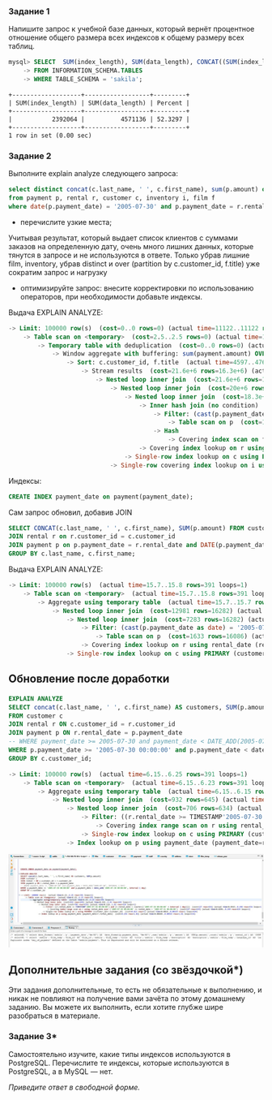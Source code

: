 
### Задание 1

Напишите запрос к учебной базе данных, который вернёт процентное отношение общего размера всех индексов к общему размеру всех таблиц.

```sql
mysql> SELECT  SUM(index_length), SUM(data_length), CONCAT((SUM(index_length) / SUM(data_length)) * 100) AS Percent
    -> FROM INFORMATION_SCHEMA.TABLES
    -> WHERE TABLE_SCHEMA = 'sakila';
```
```tabl
+-------------------+------------------+---------+
| SUM(index_length) | SUM(data_length) | Percent |
+-------------------+------------------+---------+
|           2392064 |          4571136 | 52.3297 |
+-------------------+------------------+---------+
1 row in set (0.00 sec)
```

### Задание 2

Выполните explain analyze следующего запроса:
```sql
select distinct concat(c.last_name, ' ', c.first_name), sum(p.amount) over (partition by c.customer_id, f.title)
from payment p, rental r, customer c, inventory i, film f
where date(p.payment_date) = '2005-07-30' and p.payment_date = r.rental_date and r.customer_id = c.customer_id and i.inventory_id = r.inventory_id
```
- перечислите узкие места;

Учитывая результат, который выдает список клиентов с суммами заказов на определенную дату, очень много лишних данных, которые тянутся в запросе и не используются в ответе.
Только убрав лишние film, inventory, убрав distinct и over (partition by c.customer_id, f.title) уже сократим запрос и нагрузку
- оптимизируйте запрос: внесите корректировки по использованию операторов, при необходимости добавьте индексы.

Выдача EXPLAIN ANALYZE:
```sql
-> Limit: 100000 row(s)  (cost=0..0 rows=0) (actual time=11122..11122 rows=391 loops=1)
    -> Table scan on <temporary>  (cost=2.5..2.5 rows=0) (actual time=11122..11122 rows=391 loops=1)
        -> Temporary table with deduplication  (cost=0..0 rows=0) (actual time=11122..11122 rows=391 loops=1)
            -> Window aggregate with buffering: sum(payment.amount) OVER (PARTITION BY c.customer_id,f.title )   (actual time=4597..10756 rows=642000 loops=1)
                -> Sort: c.customer_id, f.title  (actual time=4597..4765 rows=642000 loops=1)
                    -> Stream results  (cost=21.6e+6 rows=16.3e+6) (actual time=0.74..2664 rows=642000 loops=1)
                        -> Nested loop inner join  (cost=21.6e+6 rows=16.3e+6) (actual time=0.729..2285 rows=642000 loops=1)
                            -> Nested loop inner join  (cost=20e+6 rows=16.3e+6) (actual time=0.719..2048 rows=642000 loops=1)
                                -> Nested loop inner join  (cost=18.3e+6 rows=16.3e+6) (actual time=0.708..1781 rows=642000 loops=1)
                                    -> Inner hash join (no condition)  (cost=1.61e+6 rows=16.1e+6) (actual time=0.684..108 rows=634000 loops=1)
                                        -> Filter: (cast(p.payment_date as date) = '2005-07-30')  (cost=1.68 rows=16086) (actual time=0.0629..13.8 rows=634 loops=1)
                                            -> Table scan on p  (cost=1.68 rows=16086) (actual time=0.0445..9.31 rows=16044 loops=1)
                                        -> Hash
                                            -> Covering index scan on f using idx_title  (cost=111 rows=1000) (actual time=0.0994..0.482 rows=1000 loops=1)
                                    -> Covering index lookup on r using rental_date (rental_date=p.payment_date)  (cost=0.938 rows=1.01) (actual time=0.0017..0.00244 rows=1.01 loops=634000)
                                -> Single-row index lookup on c using PRIMARY (customer_id=r.customer_id)  (cost=250e-6 rows=1) (actual time=190e-6..219e-6 rows=1 loops=642000)
                            -> Single-row covering index lookup on i using PRIMARY (inventory_id=r.inventory_id)  (cost=250e-6 rows=1) (actual time=162e-6..193e-6 rows=1 loops=642000)


```


Индексы:
```sql
CREATE INDEX payment_date on payment(payment_date);
```

Сам запрос обновил, добавив JOIN
```sql
SELECT CONCAT(c.last_name, ' ', c.first_name), SUM(p.amount) FROM customer c
JOIN rental r on r.customer_id = c.customer_id
JOIN payment p on p.payment_date = r.rental_date and DATE(p.payment_date) = '2005-07-30'
GROUP BY c.last_name, c.first_name;
```
Выдача EXPLAIN ANALYZE:
```sql
-> Limit: 100000 row(s)  (actual time=15.7..15.8 rows=391 loops=1)
    -> Table scan on <temporary>  (actual time=15.7..15.8 rows=391 loops=1)
        -> Aggregate using temporary table  (actual time=15.7..15.7 rows=391 loops=1)
            -> Nested loop inner join  (cost=12981 rows=16282) (actual time=0.131..14.2 rows=642 loops=1)
                -> Nested loop inner join  (cost=7283 rows=16282) (actual time=0.12..13.2 rows=642 loops=1)
                    -> Filter: (cast(p.payment_date as date) = '2005-07-30')  (cost=1633 rows=16086) (actual time=0.0957..10.8 rows=634 loops=1)
                        -> Table scan on p  (cost=1633 rows=16086) (actual time=0.0668..8.35 rows=16044 loops=1)
                    -> Covering index lookup on r using rental_date (rental_date=p.payment_date)  (cost=0.25 rows=1.01) (actual time=0.00238..0.00361 rows=1.01 loops=634)
                -> Single-row index lookup on c using PRIMARY (customer_id=r.customer_id)  (cost=0.25 rows=1) (actual time=0.00124..0.00127 rows=1 loops=642)

```

## Обновление после доработки
```sql
EXPLAIN ANALYZE
SELECT concat(c.last_name, ' ', c.first_name) AS customers, SUM(p.amount)
FROM customer c
JOIN rental r ON c.customer_id = r.customer_id 
JOIN payment p ON r.rental_date = p.payment_date 
-- WHERE payment_date >= 2005-07-30 and payment_date < DATE_ADD(2005-07-30, INTERVAL 1 DAY) 
WHERE p.payment_date >= '2005-07-30 00:00:00' and p.payment_date < date_add('2005-07-30 00:00:00', interval 1 day)
GROUP BY c.customer_id;
```

```sql
-> Limit: 100000 row(s)  (actual time=6.15..6.25 rows=391 loops=1)
    -> Table scan on <temporary>  (actual time=6.15..6.23 rows=391 loops=1)
        -> Aggregate using temporary table  (actual time=6.15..6.15 rows=391 loops=1)
            -> Nested loop inner join  (cost=932 rows=645) (actual time=0.153..5.42 rows=642 loops=1)
                -> Nested loop inner join  (cost=706 rows=634) (actual time=0.118..1.82 rows=634 loops=1)
                    -> Filter: ((r.rental_date >= TIMESTAMP'2005-07-30 00:00:00') and (r.rental_date < <cache>(('2005-07-30 00:00:00' + interval 1 day))))  (cost=127 rows=634) (actual time=0.0343..0.498 rows=634 loops=1)
                        -> Covering index range scan on r using rental_date over ('2005-07-30 00:00:00' <= rental_date < '2005-07-31 00:00:00')  (cost=127 rows=634) (actual time=0.0296..0.349 rows=634 loops=1)
                    -> Single-row index lookup on c using PRIMARY (customer_id=r.customer_id)  (cost=0.813 rows=1) (actual time=0.0019..0.00193 rows=1 loops=634)
                -> Index lookup on p using payment_date (payment_date=r.rental_date)  (cost=0.254 rows=1.02) (actual time=0.00489..0.00543 rows=1.01 loops=634)
```

![redis](https://github.com/AgvidoDev/sdb-homeworks/blob/main/12-05-01.jpg)






## Дополнительные задания (со звёздочкой*)
Эти задания дополнительные, то есть не обязательные к выполнению, и никак не повлияют на получение вами зачёта по этому домашнему заданию. Вы можете их выполнить, если хотите глубже шире разобраться в материале.

### Задание 3*

Самостоятельно изучите, какие типы индексов используются в PostgreSQL. Перечислите те индексы, которые используются в PostgreSQL, а в MySQL — нет.

*Приведите ответ в свободной форме.*

